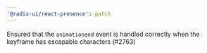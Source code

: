 ```yaml
---
'@radix-ui/react-presence': patch
---
```


Ensured that the `animationend` event is handled correctly when the keyframe has escapable characters (#2763)
